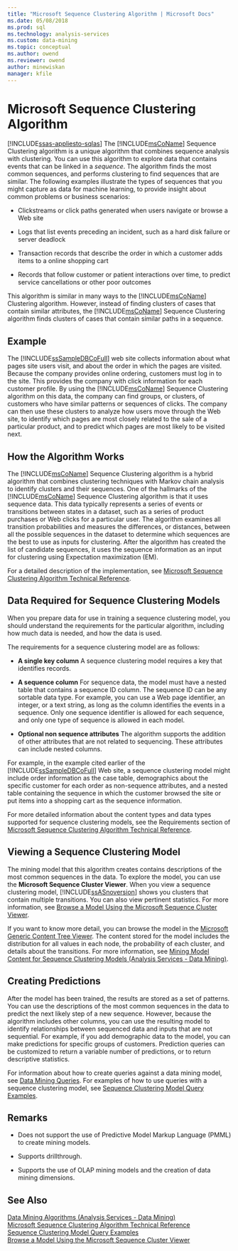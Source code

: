 ```yaml
---
title: "Microsoft Sequence Clustering Algorithm | Microsoft Docs"
ms.date: 05/08/2018
ms.prod: sql
ms.technology: analysis-services
ms.custom: data-mining
ms.topic: conceptual
ms.author: owend
ms.reviewer: owend
author: minewiskan
manager: kfile
---
```

# Microsoft Sequence Clustering Algorithm
[!INCLUDE[ssas-appliesto-sqlas](../../includes/ssas-appliesto-sqlas.md)]
  The [!INCLUDE[msCoName](../../includes/msconame-md.md)] Sequence Clustering algorithm is a unique algorithm that combines sequence analysis with clustering. You can use this algorithm to explore data that contains events that can be linked in a *sequence*. The algorithm finds the most common sequences, and performs clustering to find  sequences that are similar. The following examples illustrate the types of sequences that you might capture as data for machine learning, to provide insight about common problems or business scenarios:  
  
-   Clickstreams or click paths generated when users navigate or browse a Web site  
  
-   Logs that list events preceding an incident, such as a hard disk failure or server deadlock  
  
-   Transaction records that describe the order in which a customer adds items to a online shopping cart  
  
-   Records that follow customer or patient interactions over time, to predict service cancellations or other poor outcomes  
  
 This algorithm is similar in many ways to the [!INCLUDE[msCoName](../../includes/msconame-md.md)] Clustering algorithm. However, instead of finding clusters of cases that contain similar attributes, the [!INCLUDE[msCoName](../../includes/msconame-md.md)] Sequence Clustering algorithm finds clusters of cases that contain similar paths in a sequence.  
  
## Example  
 The [!INCLUDE[ssSampleDBCoFull](../../includes/sssampledbcofull-md.md)] web site collects information about what pages site users visit, and about the order in which the pages are visited. Because the company provides online ordering, customers must log in to the site. This provides the company with click information for each customer profile. By using the [!INCLUDE[msCoName](../../includes/msconame-md.md)] Sequence Clustering algorithm on this data, the company can find groups, or clusters, of customers who have similar patterns or sequences of clicks. The company can then use these clusters to analyze how users move through the Web site, to identify which pages are most closely related to the sale of a particular product, and to predict which pages are most likely to be visited next.  
  
## How the Algorithm Works  
 The [!INCLUDE[msCoName](../../includes/msconame-md.md)] Sequence Clustering algorithm is a hybrid algorithm that combines clustering techniques with Markov chain analysis to identify clusters and their sequences.  One of the hallmarks of the [!INCLUDE[msCoName](../../includes/msconame-md.md)] Sequence Clustering algorithm is that it uses sequence data. This data typically represents a series of events or transitions between states in a dataset, such as a series of product purchases or Web clicks for a particular user. The algorithm examines all transition probabilities and measures the differences, or distances, between all the possible sequences in the dataset to determine which sequences are the best to use as inputs for clustering. After the algorithm has created the list of candidate sequences, it uses the sequence information as an input for clustering using Expectation maximization (EM).  
  
 For a detailed description of the implementation, see [Microsoft Sequence Clustering Algorithm Technical Reference](../../analysis-services/data-mining/microsoft-sequence-clustering-algorithm-technical-reference.md).  
  
## Data Required for Sequence Clustering Models  
 When you prepare data for use in training a sequence clustering model, you should understand the requirements for the particular algorithm, including how much data is needed, and how the data is used.  
  
 The requirements for a sequence clustering model are as follows:  
  
-   **A single key column** A sequence clustering model requires a key that identifies records.  
  
-   **A sequence column** For sequence data, the model must have a nested table that contains a sequence ID column. The sequence ID can be any sortable data type. For example, you can use a Web page identifier, an integer, or a text string, as long as the column identifies the events in a sequence. Only one sequence identifier is allowed for each sequence, and only one type of sequence is allowed in each model.  
  
-   **Optional non sequence attributes** The algorithm supports the addition of other attributes that are not related to sequencing. These attributes can include nested columns.  
  
 For example, in the example cited earlier of the [!INCLUDE[ssSampleDBCoFull](../../includes/sssampledbcofull-md.md)] Web site, a sequence clustering model might include order information as the case table, demographics about the specific customer for each order as non-sequence attributes, and a nested table containing the sequence in which the customer browsed the site or put items into a shopping cart as the sequence information.  
  
 For more detailed information about the content types and data types supported for sequence clustering models, see the Requirements section of [Microsoft Sequence Clustering Algorithm Technical Reference](../../analysis-services/data-mining/microsoft-sequence-clustering-algorithm-technical-reference.md).  
  
## Viewing a Sequence Clustering Model  
 The mining model that this algorithm creates contains descriptions of the most common sequences in the data. To explore the model, you can use the **Microsoft Sequence Cluster Viewer**. When you view a sequence clustering model, [!INCLUDE[ssASnoversion](../../includes/ssasnoversion-md.md)] shows you clusters that contain multiple transitions. You can also view pertinent statistics. For more information, see [Browse a Model Using the Microsoft Sequence Cluster Viewer](../../analysis-services/data-mining/browse-a-model-using-the-microsoft-sequence-cluster-viewer.md).  
  
 If you want to know more detail, you can browse the model in the [Microsoft Generic Content Tree Viewer](../../analysis-services/data-mining/browse-a-model-using-the-microsoft-generic-content-tree-viewer.md). The content stored for the model includes the distribution for all values in each node, the probability of each cluster, and details about the transitions. For more information, see [Mining Model Content for Sequence Clustering Models &#40;Analysis Services - Data Mining&#41;](../../analysis-services/data-mining/mining-model-content-for-sequence-clustering-models.md).  
  
## Creating Predictions  
 After the model has been trained, the results are stored as a set of patterns. You can use the descriptions of the most common sequences in the data to predict the next likely step of a new sequence. However, because the algorithm includes other columns, you can use the resulting model to identify relationships between sequenced data and inputs that are not sequential. For example, if you add demographic data to the model, you can make predictions for specific groups of customers. Prediction queries can be customized to return a variable number of predictions, or to return descriptive statistics.  
  
 For information about how to create queries against a data mining model, see [Data Mining Queries](../../analysis-services/data-mining/data-mining-queries.md). For examples of how to use queries with a sequence clustering model, see [Sequence Clustering Model Query Examples](../../analysis-services/data-mining/sequence-clustering-model-query-examples.md).  
  
## Remarks  
  
-   Does not support the use of Predictive Model Markup Language (PMML) to create mining models.  
  
-   Supports drillthrough.  
  
-   Supports the use of OLAP mining models and the creation of data mining dimensions.  
  
## See Also  
 [Data Mining Algorithms &#40;Analysis Services - Data Mining&#41;](../../analysis-services/data-mining/data-mining-algorithms-analysis-services-data-mining.md)   
 [Microsoft Sequence Clustering Algorithm Technical Reference](../../analysis-services/data-mining/microsoft-sequence-clustering-algorithm-technical-reference.md)   
 [Sequence Clustering Model Query Examples](../../analysis-services/data-mining/sequence-clustering-model-query-examples.md)   
 [Browse a Model Using the Microsoft Sequence Cluster Viewer](../../analysis-services/data-mining/browse-a-model-using-the-microsoft-sequence-cluster-viewer.md)  
  
  
